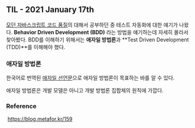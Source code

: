 ## TIL - 2021 January 17th

[모던 자바스크립트 코드 품질](https://ko.javascript.info/testing-mocha)의 대해서 공부하던 중 테스트 자동화에 대한 얘기가 나왔다. **Behavior Driven Development (BDD)** 라는 방법을  얘기하는데 자세히 몰라서 찾아봤다. BDD를 이해하기 위해서는 **애자일 방법론**과 **Test Driven Development (TDD)**를 이해해야 했다.

### 애자일 방법론
한국어로 번역된 [애자일 선언문](http://agilemanifesto.org/iso/en/manifesto.html)으로 애자일 방법론이 목표하는 바를 알 수 있다.

애자일 방법론은 개발 모델은 아니고 개발 방법론 집합체의 원칙에 가깝다.


### Reference
 https://blog.metafor.kr/159